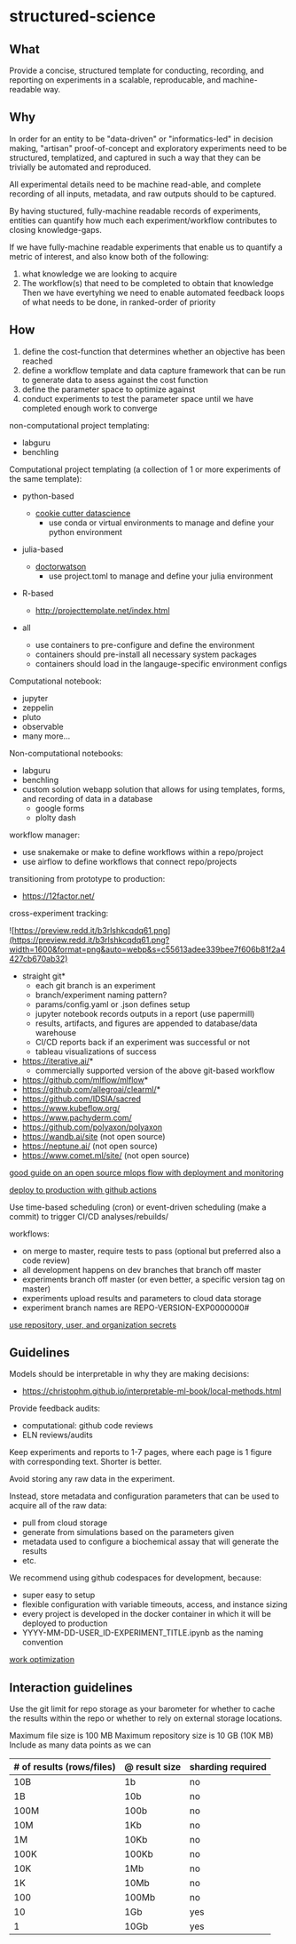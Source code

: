 # structured-science

## What

Provide a concise, structured template for conducting, recording, and reporting on experiments in a scalable, reproducable, and machine-readable way.

## Why

In order for an entity to be "data-driven" or "informatics-led" in decision making, "artisan" proof-of-concept and exploratory experiments need to be structured, templatized, and captured in such a way that they can be trivially be automated and reproduced.

All experimental details need to be machine read-able, and complete recording of all inputs, metadata, and raw outputs should to be captured.

By having stuctured, fully-machine readable records of experiments, entities can quantify how much each experiment/workflow contributes to closing knowledge-gaps.

If we have fully-machine readable experiments that enable us to quantify a metric of interest, and also know both of the following:
1. what knowledge we are looking to acquire
2. The workflow(s) that need to be completed to obtain that knowledge
Then we have evertyhing we need to enable automated feedback loops of what needs to be done, in ranked-order of priority

## How

1. define the cost-function that determines whether an objective has been reached
2. define a workflow template and data capture framework that can be run to generate data to asess against the cost function
3. define the parameter space to optimize against
4. conduct experiments to test the parameter space until we have completed enough work to converge 

non-computational project templating:
- labguru
- benchling

Computational project templating (a collection of 1 or more experiments of the same template):
- python-based
  - [cookie cutter datascience](https://github.com/drivendata/cookiecutter-data-science)
    - use conda or virtual environments to manage and define your python environment
- julia-based
  - [doctorwatson](https://juliadynamics.github.io/DrWatson.jl/dev/)
    - use project.toml to manage and define your julia environment
- R-based
  - http://projecttemplate.net/index.html

- all
  - use containers to pre-configure and define the environment
  - containers should pre-install all necessary system packages
  - containers should load in the langauge-specific environment configs

Computational notebook:
- jupyter
- zeppelin
- pluto
- observable
- many more...

Non-computational notebooks:
- labguru
- benchling
- custom solution webapp solution that allows for using templates, forms, and recording of data in a database
  - google forms
  - plolty dash

workflow manager:
- use snakemake or make to define workflows within a repo/project
- use airflow to define workflows that connect repo/projects

transitioning from prototype to production:
- https://12factor.net/

cross-experiment tracking:

![https://preview.redd.it/b3rlshkcqdq61.png](https://preview.redd.it/b3rlshkcqdq61.png?width=1600&format=png&auto=webp&s=c55613adee339bee7f606b81f2a4427cb670ab32)

- straight git*
  - each git branch is an experiment
  - branch/experiment naming pattern?
  - params/config.yaml or .json defines setup
  - jupyter notebook records outputs in a report (use papermill)
  - results, artifacts, and figures are appended to database/data warehouse
  - CI/CD reports back if an experiment was successful or not
  - tableau visualizations of success
- https://iterative.ai/*
  - commercially supported version of the above git-based workflow
- https://github.com/mlflow/mlflow*
- https://github.com/allegroai/clearml/*
- https://github.com/IDSIA/sacred
- https://www.kubeflow.org/
- https://www.pachyderm.com/
- https://github.com/polyaxon/polyaxon
- https://wandb.ai/site (not open source)
- https://neptune.ai/ (not open source)
- https://www.comet.ml/site/ (not open source)

[good guide on an open source mlops flow with deployment and monitoring](https://blog.verta.ai/robust-mlops-with-open-source-modeldb-docker-jenkins-and-prometheus)

[deploy to production with github actions](https://docs.github.com/en/actions/migrating-to-github-actions/migrating-from-jenkins-to-github-actions)

Use time-based scheduling (cron) or event-driven scheduling (make a commit) to trigger CI/CD analyses/rebuilds/

workflows:
- on merge to master, require tests to pass (optional but preferred also a code review)
- all development happens on dev branches that branch off master
- experiments branch off master (or even better, a specific version tag on master)
- experiments upload results and parameters to cloud data storage
- experiment branch names are REPO-VERSION-EXP0000000#

[use repository, user, and organization secrets](https://docs.github.com/en/actions/security-guides/encrypted-secrets)

## Guidelines

Models should be interpretable in why they are making decisions:
- https://christophm.github.io/interpretable-ml-book/local-methods.html

Provide feedback audits:
- computational: github code reviews
- ELN reviews/audits

Keep experiments and reports to 1-7 pages, where each page is 1 figure with corresponding text. Shorter is better.

Avoid storing any raw data in the experiment.

Instead, store metadata and configuration parameters that can be used to acquire all of the raw data:
- pull from cloud storage
- generate from simulations based on the parameters given
- metadata used to configure a biochemical assay that will generate the results
- etc.

We recommend using github codespaces for development, because:
- super easy to setup
- flexible configuration with variable timeouts, access, and instance sizing
- every project is developed in the docker container in which it will be deployed to production
- YYYY-MM-DD-USER_ID-EXPERIMENT_TITLE.ipynb as the naming convention

[work optimization](https://github.com/oxinabox/ProjectManagement.jl)

## Interaction guidelines

Use the git limit for repo storage as your barometer for whether to cache the results within the repo or whether to rely on external storage locations.

Maximum file size is 100 MB
Maximum repository size is 10 GB (10K MB)
Include as many data points as we can

| # of results (rows/files) | @ result size | sharding required |
|---------------------------|---------------|-------------------|
| 10B                       | 1b            | no                |
| 1B                        | 10b           | no                |
| 100M                      | 100b          | no                |
| 10M                       | 1Kb           | no                |
| 1M                        | 10Kb          | no                |
| 100K                      | 100Kb         | no                |
| 10K                       | 1Mb           | no                |
| 1K                        | 10Mb          | no                |
| 100                       | 100Mb         | no                |
| 10                        | 1Gb           | yes               |
| 1                         | 10Gb          | yes               |
